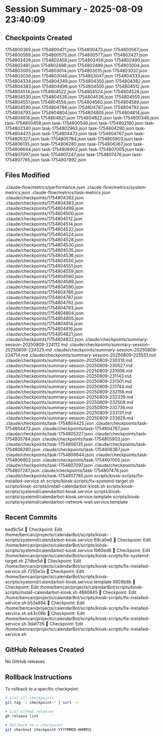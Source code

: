 # Session Summary - 2025-08-09 23:40:09

## Checkpoints Created
1754800369.json
1754800471.json
1754800473.json
1754800567.json
1754800569.json
1754800575.json
1754800577.json
1754802427.json
1754802428.json
1754802458.json
1754802459.json
1754802480.json
1754802481.json
1754802488.json
1754802489.json
1754803004.json
1754803005.json
1754803014.json
1754803015.json
1754803037.json
1754803038.json
1754803046.json
1754803047.json
1754804333.json
1754804334.json
1754804349.json
1754804350.json
1754804382.json
1754804383.json
1754804499.json
1754804500.json
1754804512.json
1754804514.json
1754804522.json
1754804524.json
1754804528.json
1754804530.json
1754804535.json
1754804536.json
1754804550.json
1754804551.json
1754804559.json
1754804560.json
1754804589.json
1754804590.json
1754804786.json
1754804787.json
1754804792.json
1754804793.json
1754804804.json
1754804805.json
1754804814.json
1754804816.json
1754804821.json
1754804822.json
task-1754800346.json
task-1754800458.json
task-1754800546.json
task-1754802180.json
task-1754802340.json
task-1754802963.json
task-1754804290.json
task-1754804425.json
task-1754804473.json
task-1754804767.json
task-1754805327.json
task-1754805784.json
task-1754805903.json
task-1754806135.json
task-1754806280.json
task-1754806367.json
task-1754806644.json
task-1754806902.json
task-1754807005.json
task-1754807097.json
task-1754807247.json
task-1754807476.json
task-1754807765.json
task-1754807992.json

## Files Modified
.claude-flow/metrics/performance.json
.claude-flow/metrics/system-metrics.json
.claude-flow/metrics/task-metrics.json
.claude/checkpoints/1754804382.json
.claude/checkpoints/1754804383.json
.claude/checkpoints/1754804499.json
.claude/checkpoints/1754804500.json
.claude/checkpoints/1754804512.json
.claude/checkpoints/1754804514.json
.claude/checkpoints/1754804522.json
.claude/checkpoints/1754804524.json
.claude/checkpoints/1754804528.json
.claude/checkpoints/1754804530.json
.claude/checkpoints/1754804535.json
.claude/checkpoints/1754804536.json
.claude/checkpoints/1754804550.json
.claude/checkpoints/1754804551.json
.claude/checkpoints/1754804559.json
.claude/checkpoints/1754804560.json
.claude/checkpoints/1754804589.json
.claude/checkpoints/1754804590.json
.claude/checkpoints/1754804786.json
.claude/checkpoints/1754804787.json
.claude/checkpoints/1754804792.json
.claude/checkpoints/1754804793.json
.claude/checkpoints/1754804804.json
.claude/checkpoints/1754804805.json
.claude/checkpoints/1754804814.json
.claude/checkpoints/1754804816.json
.claude/checkpoints/1754804821.json
.claude/checkpoints/1754804822.json
.claude/checkpoints/summary-session-20250809-224112.md
.claude/checkpoints/summary-session-20250809-224325.md
.claude/checkpoints/summary-session-20250809-224714.md
.claude/checkpoints/summary-session-20250809-225551.md
.claude/checkpoints/summary-session-20250809-230318.md
.claude/checkpoints/summary-session-20250809-230527.md
.claude/checkpoints/summary-session-20250809-231008.md
.claude/checkpoints/summary-session-20250809-231143.md
.claude/checkpoints/summary-session-20250809-231301.md
.claude/checkpoints/summary-session-20250809-231744.md
.claude/checkpoints/summary-session-20250809-232156.md
.claude/checkpoints/summary-session-20250809-232339.md
.claude/checkpoints/summary-session-20250809-232508.md
.claude/checkpoints/summary-session-20250809-232736.md
.claude/checkpoints/summary-session-20250809-233131.md
.claude/checkpoints/summary-session-20250809-233629.md
.claude/checkpoints/task-1754804425.json
.claude/checkpoints/task-1754804473.json
.claude/checkpoints/task-1754804767.json
.claude/checkpoints/task-1754805327.json
.claude/checkpoints/task-1754805784.json
.claude/checkpoints/task-1754805903.json
.claude/checkpoints/task-1754806135.json
.claude/checkpoints/task-1754806280.json
.claude/checkpoints/task-1754806367.json
.claude/checkpoints/task-1754806644.json
.claude/checkpoints/task-1754806902.json
.claude/checkpoints/task-1754807005.json
.claude/checkpoints/task-1754807097.json
.claude/checkpoints/task-1754807247.json
.claude/checkpoints/task-1754807476.json
.claude/checkpoints/task-1754807765.json
scripts/kiosk-scripts/fix-installed-service.sh
scripts/kiosk-scripts/fix-systemd-target.sh
scripts/kiosk-scripts/install-calendarbot-kiosk.sh
scripts/kiosk-scripts/systemd/calendarbot-kiosk.service
scripts/kiosk-scripts/systemd/calendarbot-kiosk.service.template
scripts/kiosk-scripts/systemd/calendarbot-network-wait.service.template

## Recent Commits
bed9c54 🔖 Checkpoint: Edit /home/bencan/projects/calendarBot/scripts/kiosk-scripts/systemd/calendarbot-kiosk.service
69ca0e8 🔖 Checkpoint: Edit /home/bencan/projects/calendarBot/scripts/kiosk-scripts/systemd/calendarbot-kiosk.service
fb60ed6 🔖 Checkpoint: Edit /home/bencan/projects/calendarBot/scripts/kiosk-scripts/fix-systemd-target.sh
27dbe5d 🔖 Checkpoint: Edit /home/bencan/projects/calendarBot/scripts/kiosk-scripts/fix-installed-service.sh
7255e3a 🔖 Checkpoint: Edit /home/bencan/projects/calendarBot/scripts/kiosk-scripts/systemd/calendarbot-kiosk.service.template
8926b8b 🔖 Checkpoint: Edit /home/bencan/projects/calendarBot/scripts/kiosk-scripts/install-calendarbot-kiosk.sh
4880845 🔖 Checkpoint: Edit /home/bencan/projects/calendarBot/scripts/kiosk-scripts/fix-installed-service.sh
b53a894 🔖 Checkpoint: Edit /home/bencan/projects/calendarBot/scripts/kiosk-scripts/fix-installed-service.sh
e43c08b 🔖 Checkpoint: Edit /home/bencan/projects/calendarBot/scripts/kiosk-scripts/fix-installed-service.sh
3daf735 🔖 Checkpoint: Edit /home/bencan/projects/calendarBot/scripts/kiosk-scripts/fix-installed-service.sh

## GitHub Releases Created
No GitHub releases

## Rollback Instructions
To rollback to a specific checkpoint:
```bash
# List all checkpoints
git tag -l checkpoint-* | sort -r

# List GitHub releases
gh release list

# Rollback to a checkpoint
git checkout checkpoint-YYYYMMDD-HHMMSS
```
